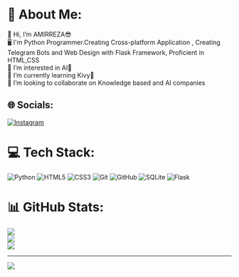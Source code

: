 # 💫 About Me:
👋 Hi, I’m AMIRREZA😎<br>🖥️ I'm Python Programmer.Creating Cross-platform Application , Creating Telegram Bots and Web Design with Flask Framework, Proficient in HTML,CSS<br>👀 I’m interested in AI🧠<br>🌱 I’m currently learning Kivy🐍<br>💞️ I’m looking to collaborate on Knowledge based and AI companies


## 🌐 Socials:
[![Instagram](https://img.shields.io/badge/Instagram-%23E4405F.svg?logo=Instagram&logoColor=white)](https://instagram.com/ar_bayatkashkooli) 

# 💻 Tech Stack:
![Python](https://img.shields.io/badge/python-3670A0?style=for-the-badge&logo=python&logoColor=ffdd54) ![HTML5](https://img.shields.io/badge/html5-%23E34F26.svg?style=for-the-badge&logo=html5&logoColor=white) ![CSS3](https://img.shields.io/badge/css3-%231572B6.svg?style=for-the-badge&logo=css3&logoColor=white) ![Git](https://img.shields.io/badge/git-%23F05033.svg?style=for-the-badge&logo=git&logoColor=white) ![GitHub](https://img.shields.io/badge/github-%23121011.svg?style=for-the-badge&logo=github&logoColor=white) ![SQLite](https://img.shields.io/badge/sqlite-%2307405e.svg?style=for-the-badge&logo=sqlite&logoColor=white) ![Flask](https://img.shields.io/badge/flask-%23000.svg?style=for-the-badge&logo=flask&logoColor=white)
# 📊 GitHub Stats:
![](https://github-readme-stats.vercel.app/api?username=AMIRREZABAYATKASHKOOLI&theme=material-palenight&hide_border=false&include_all_commits=true&count_private=true)<br/>
![](https://github-readme-streak-stats.herokuapp.com/?user=AMIRREZABAYATKASHKOOLI&theme=material-palenight&hide_border=false)<br/>
![](https://github-readme-stats.vercel.app/api/top-langs/?username=AMIRREZABAYATKASHKOOLI&theme=material-palenight&hide_border=false&include_all_commits=true&count_private=true&layout=compact)

---
[![](https://visitcount.itsvg.in/api?id=AMIRREZABAYATKASHKOOLI&icon=8&color=6)](https://visitcount.itsvg.in)

<!-- Proudly created with GPRM ( https://gprm.itsvg.in ) -->
